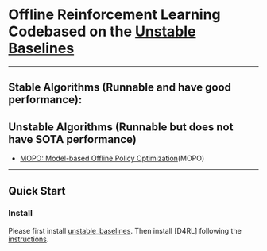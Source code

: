 # Offline Reinforcement Learning Codebased on the [Unstable Baselines](https://github.com/x35f/unstable_baselines)

---
## Stable Algorithms (Runnable and have good performance):

## Unstable Algorithms (Runnable but does not have SOTA performance)

* [MOPO: Model-based Offline Policy Optimization](https://arxiv.org/abs/2005.13239)(MOPO)


---
## Quick Start
### Install
Please first install [unstable_baselines](https://github.com/x35f/unstable_baselines). Then install [D4RL] following the [instructions](https://github.com/rail-berkeley/d4rl).
